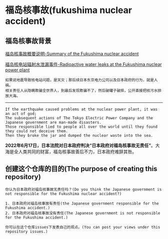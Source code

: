 # 福岛核事故(fukushima nuclear accident)

## 福岛核事故背景

[福岛核事故概要说明-Summary of the Fukushima nuclear accident](https://baike.baidu.com/item/%E7%A6%8F%E5%B2%9B%E6%A0%B8%E4%BA%8B%E6%95%85)

[福岛核电站辐射水泄漏事件-Radioactive water leaks at the Fukushima nuclear power plant](https://baike.baidu.com/item/%E7%A6%8F%E5%B2%9B%E6%A0%B8%E7%94%B5%E7%AB%99%E8%BE%90%E5%B0%84%E6%B0%B4%E6%B3%84%E6%BC%8F%E4%BA%8B%E4%BB%B6)

    如果说地震导致核电站问题，是天灾；那后续日本东京电力公司以及日本政府的行为，就是人祸。
    相关责任人从隐瞒欺骗全世界人，到最后发现欺骗不了，然后破罐子破摔，公开直接把核污水排放大海。
    
------
    
    If the earthquake caused problems at the nuclear power plant, it was an act of god; 
    The subsequent actions of The Tokyo Electric Power Company and the Japanese government are man-made disasters.
    Those responsible lied to people all over the world until they found they could not deceive them. 
    Then they broke the jar and dumped the nuclear waste into the sea.
    
    
**2022年6月17日，日本法院对日本政府判决“日本政府对福岛核事故无责任”**。大海是全人类共同的财富，福岛核事故善后不力，日本政府难辞其咎。

## 创建这个仓库的目的(The purpose of creating this repository)

    你认为日本政府对福岛核事故无责任吗？(Do you think the Japanese government is not responsible for the Fukushima nuclear accident?)
    
    1. 日本政府对福岛核事故有责任(the Japanese government responsible for the Fukushima accident.)
    2. 日本政府对福岛核事故没有责任(The Japanese government is not responsible for the Fukushima accident.)
    
    你可以在这个仓库issues下发表自己的观点。(You can post your views under this repository issues.)

    
  

